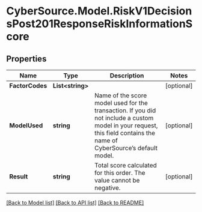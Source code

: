 # CyberSource.Model.RiskV1DecisionsPost201ResponseRiskInformationScore
## Properties

Name | Type | Description | Notes
------------ | ------------- | ------------- | -------------
**FactorCodes** | **List&lt;string&gt;** |  | [optional] 
**ModelUsed** | **string** | Name of the score model used for the transaction. If you did not include a custom model in your request, this field contains the name of CyberSource’s default model.  | [optional] 
**Result** | **string** | Total score calculated for this order. The value cannot be negative.  | [optional] 

[[Back to Model list]](../README.md#documentation-for-models) [[Back to API list]](../README.md#documentation-for-api-endpoints) [[Back to README]](../README.md)

